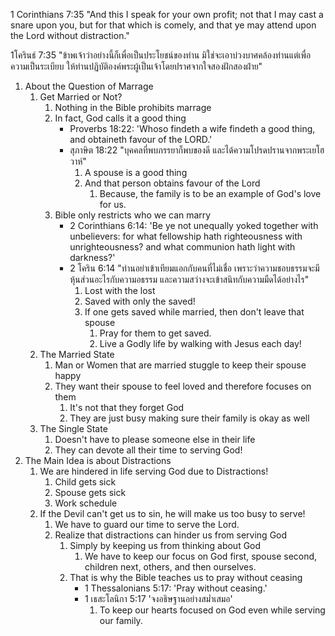 1 Corinthians 7:35 "And this I speak for your own profit; not that I may cast a snare upon you, but for that which is comely, and that ye may attend upon the Lord without distraction."

1โครินธ์ 7:35 "ข้าพเจ้าว่าอย่างนี้ก็เพื่อเป็นประโยชน์ของท่าน มิใช่จะเอาบ่วงบาศคล้องท่านแต่เพื่อความเป็นระเบียบ ให้ท่านปฏิบัติองค์พระผู้เป็นเจ้าโดยปราศจากใจสองฝักสองฝ่าย"

1. About the Question of Marrage
   1. Get Married or Not?
      1. Nothing in the Bible prohibits marrage
      2. In fact, God calls it a good thing
         - Proverbs 18:22: 'Whoso findeth a wife findeth a good thing, and obtaineth favour of the LORD.'
         - สุภาษิต 18:22 "บุคคลที่พบภรรยาก็พบของดี และได้ความโปรดปรานจากพระเยโฮวาห์" 
           1. A spouse is a good thing
           2. And that person obtains favour of the Lord
              1. Because, the family is to be an example of God's love for us.
      3. Bible only restricts who we can marry
         - 2 Corinthians 6:14: 'Be ye not unequally yoked together with unbelievers: for what fellowship hath righteousness with unrighteousness? and what communion hath light with darkness?'
         - 2 โคริน 6:14 "ท่านอย่าเข้าเทียมแอกกับคนที่ไม่เชื่อ เพราะว่าความชอบธรรมจะมีหุ้นส่วนอะไรกับความอธรรม และความสว่างจะเข้าสนิทกับความมืดได้อย่างไร"
           1. Lost with the lost
           2. Saved with only the saved!
           3. If one gets saved while married, then don't leave that spouse
              1. Pray for them to get saved.
              2. Live a Godly life by walking with Jesus each day!
   2. The Married State
      1. Man or Women that are married stuggle to keep their spouse happy
      2. They want their spouse to feel loved and therefore focuses on them
         1. It's not that they forget God
         2. They are just busy making sure their family is okay as well
   3. The Single State
      1. Doesn't have to please someone else in their life
      2. They can devote all their time to serving God!
2. The Main Idea is about Distractions
   1. We are hindered in life serving God due to Distractions!
      1. Child gets sick
      2. Spouse gets sick
      3. Work schedule
   2. If the Devil can't get us to sin, he will make us too busy to serve!
      1. We have to guard our time to serve the Lord.
      2. Realize that distractions can hinder us from serving God
         1. Simply by keeping us from thinking about God
            1. We have to keep our focus on God first, spouse second, children next, others, and then ourselves.
         2. That is why the Bible teaches us to pray without ceasing
            - 1 Thessalonians 5:17: 'Pray without ceasing.'
            - 1 เธสะโลนิกา 5:17 'จงอธิษฐานอย่างสม่ำเสมอ'
              1. To keep our hearts focused on God even while serving our family.
